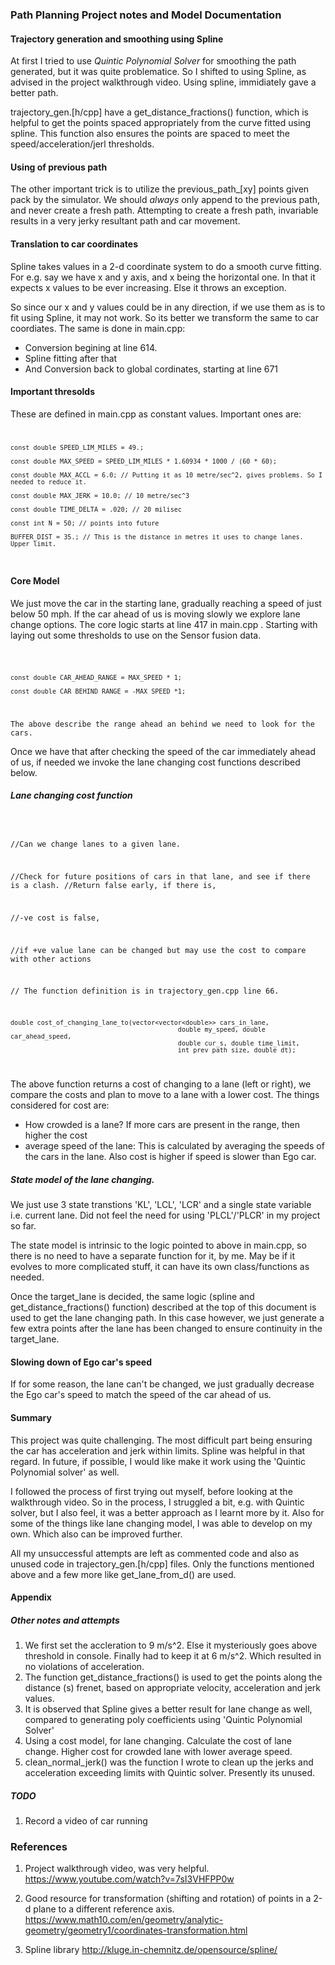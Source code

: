 ### Path Planning Project notes and Model Documentation


#### Trajectory generation and smoothing using Spline 
At first I tried to use <i>Quintic Polynomial Solver</i> for smoothing the path generated, but it was quite problematice. So I shifted to using Spline, as advised in the project walkthrough video. Using spline, immidiately gave a better path. 

trajectory_gen.[h/cpp] have a get_distance_fractions() function, which is helpful to get the points spaced appropriately from the curve fitted using spline. This function also ensures the points are spaced to meet the speed/acceleration/jerl thresholds. 


#### Using of previous path
The other important trick is to utilize the previous_path_[xy] points given pack by the simulator. We should *always* only append to the previous path, and never create a fresh path. Attempting to create a fresh path, invariable results in a very jerky resultant path and car movement. 


#### Translation to car coordinates
Spline takes values in a 2-d coordinate system to do a smooth curve fitting. For e.g. say we have x and y axis, and x being the horizontal one. In that it expects x values to be ever increasing. Else it throws an exception. 

So since our x and y values could be in any direction, if we use them as is to fit using Spline, it may not work. So its better we transform the same to car coordiates. The same is done in main.cpp: 
* Conversion begining at line 614. 
* Spline fitting after that 
* And Conversion back to global cordinates, starting at line 671

#### Important thresolds
These are defined in main.cpp as constant values. Important ones are: 
<code>

	const double SPEED_LIM_MILES = 49.;

    const double MAX_SPEED = SPEED_LIM_MILES * 1.60934 * 1000 / (60 * 60);    

    const double MAX_ACCL = 6.0; // Putting it as 10 metre/sec^2, gives problems. So I needed to reduce it.

    const double MAX_JERK = 10.0; // 10 metre/sec^3

    const double TIME_DELTA = .020; // 20 milisec

    const int N = 50; // points into future

    BUFFER_DIST = 35.; // This is the distance in metres it uses to change lanes. Upper limit.

</code>


#### Core Model
  We just move the car in the starting lane, gradually reaching a speed of just below 50 mph. If the car ahead of us is moving slowly we explore lane change options. The core logic starts at line 417 in main.cpp . Starting with laying out some thresholds to use on the Sensor fusion data. 


<code> 

	const double CAR_AHEAD_RANGE = MAX_SPEED * 1;

    const double CAR_BEHIND_RANGE = -MAX_SPEED *1;
</code>

	The above describe the range ahead an behind we need to look for the cars. 

  Once we have that after checking the speed of the car immediately ahead of us, if needed we invoke the lane changing cost functions described below. 

##### Lane changing cost function
<code>
	
//Can we change lanes to a given lane. 

//Check for future positions of cars in that lane, and see if there is a clash. 
//Return false early, if there is, 

//-ve cost is false,

//if +ve value lane can be changed but may use the cost to compare with other actions

// The function definition is in trajectory_gen.cpp line 66.

	double cost_of_changing_lane_to(vector<vector<double>> cars_in_lane, 
												double my_speed, double car_ahead_speed, 
												double cur_s, double time_limit, 
												int prev_path_size, double dt);

												

</code>

The above function returns a cost of changing to a lane (left or right), we compare the costs and plan to move to a lane with a lower cost. The things considered for cost are: 

* How crowded is a lane? If more cars are present in the range, then higher the cost
* average speed of the lane: This is calculated by averaging the speeds of the cars in the lane. Also cost is higher if speed is slower than Ego car. 


##### State model of the lane changing. 
We just use 3 state transtions 'KL', 'LCL', 'LCR' and a single state variable i.e. current lane. Did not feel the need for using 'PLCL'/'PLCR' in my project so far. 

The state model is intrinsic to the logic pointed to above in main.cpp, so there is no need to have a separate function for it, by me. May be if it evolves to more complicated stuff, it can have its own class/functions as needed.


Once the target_lane is decided, the same logic (spline and get_distance_fractions() function) described at the top of this document is used to get the lane changing path. In this case however, we just generate a few extra points after the lane has been changed to ensure continuity in the target_lane. 

#### Slowing down of Ego car's speed
If for some reason, the lane can't be changed, we just gradually decrease the Ego car's speed to match the speed of the car ahead of us. 


#### Summary
This project was quite challenging. The most difficult part being ensuring the car has acceleration and jerk within limits. Spline was helpful in that regard. In future, if possible, I would like make it work using the 'Quintic Polynomial solver' as well. 

I followed the process of first trying out myself, before looking at the walkthrough video. So in the process, I struggled a bit, e.g. with Quintic solver, but I also feel, it was a better approach as I learnt more by it. Also for some of the things like lane changing model, I was able to develop on my own. Which also can be improved further. 

All my unsuccessful attempts are left as commented code and also as unused code in trajectory_gen.[h/cpp] files. Only the functions mentioned above and a few more like get_lane_from_d() are used. 

#### Appendix

##### Other notes and attempts
1. We first set the accleration to 9 m/s^2. Else it mysteriously goes above threshold in console. Finally had to keep it at 6 m/s^2. Which resulted in no violations of acceleration.
2. The function get_distance_fractions() is used to get the points along the distance (s) frenet, based on appropriate velocity, acceleration and jerk values.
3. It is observed that Spline gives a better result for lane change as well, compared to generating poly coefficients using 'Quintic Polynomial Solver'
4. Using a cost model, for lane changing. Calculate the cost of lane change. Higher cost for crowded lane with lower average speed.
5. clean_normal_jerk() was the function I wrote to clean up the jerks and acceleration exceeding limits with Quintic solver. Presently its unused.




##### TODO
1. Record a video of car running 


### References

1. Project walkthrough video, was very helpful. 
	https://www.youtube.com/watch?v=7sI3VHFPP0w

2. Good resource for transformation (shifting and rotation) of points in a 2-d plane to a different reference axis. 
https://www.math10.com/en/geometry/analytic-geometry/geometry1/coordinates-transformation.html

3. Spline library
 http://kluge.in-chemnitz.de/opensource/spline/